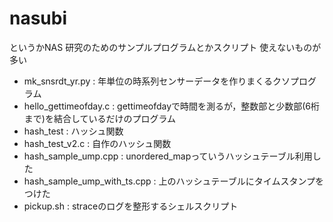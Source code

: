 # nasubi
というかNAS
研究のためのサンプルプログラムとかスクリプト
使えないものが多い

* mk_snsrdt_yr.py : 年単位の時系列センサーデータを作りまくるクソプログラム
* hello_gettimeofday.c : gettimeofdayで時間を測るが，整数部と少数部(6桁まで)を結合しているだけのプログラム
* hash_test : ハッシュ関数
* hash_test_v2.c : 自作のハッシュ関数
* hash_sample_ump.cpp : unordered_mapっていうハッシュテーブル利用した
* hash_sample_ump_with_ts.cpp : 上のハッシュテーブルにタイムスタンプをつけた
* pickup.sh : straceのログを整形するシェルスクリプト
